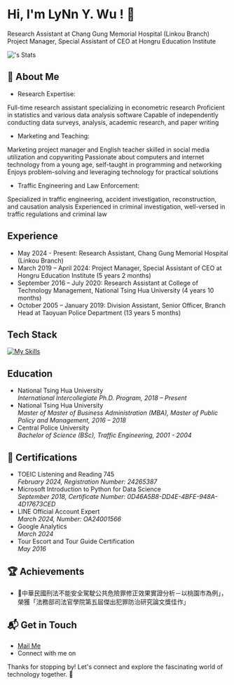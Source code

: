 # Hi, I'm LyNn Y. Wu ! 👋

Research Assistant at Chang Gung Memorial Hospital (Linkou Branch)
Project Manager, Special Assistant of CEO at Hongru Education Institute

![<LyNnYWu>'s Stats](https://github-readme-stats.vercel.app/api?username=LyNnYWu&theme=vue-dark&show_icons=true&hide_border=true&count_private=true)

## 🚀 About Me

- Research Expertise:

Full-time research assistant specializing in econometric research
Proficient in statistics and various data analysis software
Capable of independently conducting data surveys, analysis, academic research, and paper writing

- Marketing and Teaching:

Marketing project manager and English teacher skilled in social media utilization and copywriting
Passionate about computers and internet technology from a young age, self-taught in programming and networking
Enjoys problem-solving and leveraging technology for practical solutions

- Traffic Engineering and Law Enforcement:

Specialized in traffic engineering, accident investigation, reconstruction, and causation analysis
Experienced in criminal investigation, well-versed in traffic regulations and criminal law

## Experience
- May 2024 - Present: Research Assistant, Chang Gung Memorial Hospital (Linkou Branch)
- March 2019 – April 2024: Project Manager, Special Assistant of CEO at Hongru Education Institute (5 years 2 months)
- September 2016 – July 2020: Research Assistant at College of Technology Management, National Tsing Hua University (4 years 10 months)
- October 2005 – January 2019: Division Assistant, Senior Officer, Branch Head at Taoyuan Police Department (13 years 5 months)

## Tech Stack
[![My Skills](https://skillicons.dev/icons?i=js,html,css,py,bootstrap,git,jquery,latex,md,mysql,ps,php,r,sklearn,tensorflow,wordpress&perline=8)](https://skillicons.dev)

## Education
- National Tsing Hua University<br> *International Intercollegiate Ph.D. Program, 2018 – Present*
- National Tsing Hua University<br> *Master of Master of Business Administration (MBA), Master of Public Policy and Management, 2016 – 2018*
- Central Police University<br> *Bachelor of Science (BSc), Traffic Engineering, 2001 - 2004*

## 🌱 Certifications

- TOEIC Listening and Reading 745<br> *February 2024, Registration Number: 24265387*
- Microsoft Introduction to Python for Data Science<br> *September 2018, Certificate Number: 0D46A5B8-DD4E-4BFE-948A-4D17673CED*
- LINE Official Account Expert<br> *March 2024, Number: OA24001566*
- Google Analytics<br> *March 2024*
- Tour Escort and Tour Guide Certification<br> *May 2016*

 ## 🏆 Achievements

- 🌟中華民國刑法不能安全駕駛公共危險罪修正效果實證分析－以桃園市為例」，榮獲「法務部司法官學院第五屆傑出犯罪防治研究論文獎佳作」

## 📬 Get in Touch

- [Mail Me](mailto:yanlinwu70@gmail.com)
- Connect with me on []()

Thanks for stopping by! Let's connect and explore the fascinating world of technology together. 🚀



<!--

Here are some ideas to get you started:

- 🔭 I’m currently working on ...
- 🌱 I’m currently learning ...
- 👯 I’m looking to collaborate on ...
- 🤔 I’m looking for help with ...
- 💬 Ask me about ...
- 📫 How to reach me: ...
- 😄 Pronouns: ...
- ⚡ Fun fact: ...
-->
